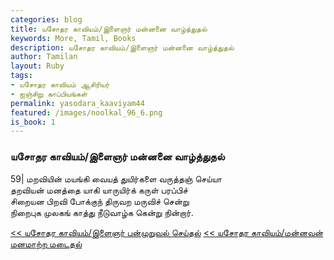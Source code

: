 ```yaml
---  
categories: blog  
title: யசோதர காவியம்/இளைஞர் மன்னனை வாழ்த்துதல்
keywords: More, Tamil, Books  
description: யசோதர காவியம்/இளைஞர் மன்னனை வாழ்த்துதல்
author: Tamilan  
layout: Ruby  
tags:     
- யசோதர காவியம் ஆசிரியர்
- ஐஞ்சிறு காப்பியங்கள்
permalink: yasodara_kaaviyam44  
featured: /images/noolkal_96_6.png  
is_book: 1
---  
```



### யசோதர காவியம்/இளைஞர் மன்னனை வாழ்த்துதல்

59| மறவியின் மயங்கி வையத் துயிர்களை வருத்தஞ் செய்யா  
தறவியன் மனத்தை யாகி யாருயிர்க் கருள் பரப்பிச்  
சிறையன பிறவி போக்குந் திருவற மருவிச் சென்று  
நிறைபுக முலகங் காத்து நீடுவாழ்க கென்று நின்றார்.

[<< யசோதர காவியம்/இளைஞர் புன்முறுவல் செய்தல்](yasodara_kaaviyam43) [<< யசோதர காவியம்/மன்னவன் மனமாற்ற மடைதல்](yasodara_kaaviyam45)


